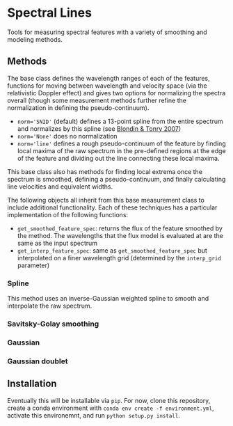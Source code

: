 # Spectral Lines
Tools for measuring spectral features with a variety of smoothing and modeling methods.

## Methods
The base class defines the wavelength ranges of each of the features, functions for moving between wavelength and velocity space (via the relativistic Doppler effect) and gives two options for normalizing the spectra overall (though some measurement methods further refine the normalization in defining the pseudo-continuum).
* `norm='SNID'` (default) defines a 13-point spline from the entire spectrum and normalizes by this spline (see [Blondin & Tonry 2007](https://ui.adsabs.harvard.edu/abs/2007ApJ...666.1024B/abstract))
* `norm='None'` does no normalization
* `norm='line'` defines a rough pseudo-continuum of the feature by finding local maxima of the raw spectrum in the pre-defined regions at the edge of the feature and dividing out the line connecting these local maxima.

This base class also has methods for finding local extrema once the spectrum is smoothed, defining a pseudo-continuum, and finally calculating line velocities and equivalent widths.

The following objects all inherit from this base measurement class to include additional functionality. Each of these techniques has a particular implementation of the following functions:
* `get_smoothed_feature_spec`: returns the flux of the feature smoothed by the method. The wavelengths that the flux model is evaluated at are the same as the input spectrum
* `get_interp_feature_spec`: same as `get_smoothed_feature_spec` but interpolated on a finer wavelength grid (determined by the `interp_grid` parameter)


### Spline
This method uses an inverse-Gaussian weighted spline to smooth and interpolate the raw spectrum.

### Savitsky-Golay smoothing

### Gaussian

### Gaussian doublet

## Installation
Eventually this will be installable via `pip`. For now, clone this repository, create a conda environment with `conda env create -f environment.yml`, activate this environemnt, and run `python setup.py install`. 
